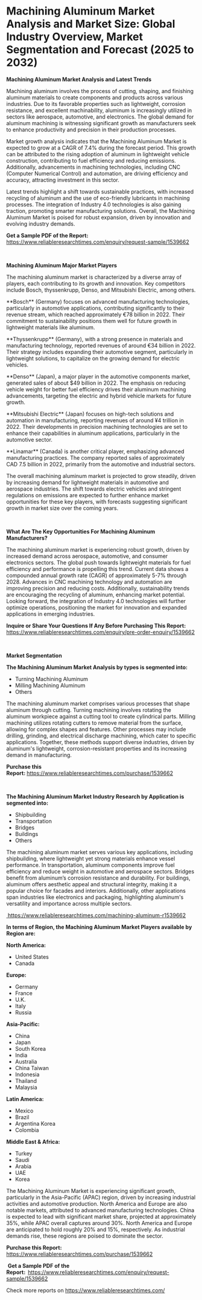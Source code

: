 <p><h1>Machining Aluminum Market Analysis and Market Size: Global Industry Overview, Market Segmentation and Forecast (2025 to 2032)</h1></p><p><strong>Machining Aluminum Market Analysis and Latest Trends</strong></p>
<p><p>Machining aluminum involves the process of cutting, shaping, and finishing aluminum materials to create components and products across various industries. Due to its favorable properties such as lightweight, corrosion resistance, and excellent machinability, aluminum is increasingly utilized in sectors like aerospace, automotive, and electronics. The global demand for aluminum machining is witnessing significant growth as manufacturers seek to enhance productivity and precision in their production processes.</p><p>Market growth analysis indicates that the Machining Aluminum Market is expected to grow at a CAGR of 7.4% during the forecast period. This growth can be attributed to the rising adoption of aluminum in lightweight vehicle construction, contributing to fuel efficiency and reducing emissions. Additionally, advancements in machining technologies, including CNC (Computer Numerical Control) and automation, are driving efficiency and accuracy, attracting investment in this sector.</p><p>Latest trends highlight a shift towards sustainable practices, with increased recycling of aluminum and the use of eco-friendly lubricants in machining processes. The integration of Industry 4.0 technologies is also gaining traction, promoting smarter manufacturing solutions. Overall, the Machining Aluminum Market is poised for robust expansion, driven by innovation and evolving industry demands.</p></p>
<p><strong>Get a Sample PDF of the Report:&nbsp;</strong> <a href="https://www.reliableresearchtimes.com/enquiry/request-sample/1539662?utm_campaign=2220&utm_medium=2&utm_source=Github&utm_content=ia&utm_term=02042025&utm_id=machining-aluminum">https://www.reliableresearchtimes.com/enquiry/request-sample/1539662</a></p>
<p>&nbsp;</p>
<p><strong>Machining Aluminum Major Market Players</strong></p>
<p><p>The machining aluminum market is characterized by a diverse array of players, each contributing to its growth and innovation. Key competitors include Bosch, thyssenkrupp, Denso, and Mitsubishi Electric, among others. </p><p>**Bosch** (Germany) focuses on advanced manufacturing technologies, particularly in automotive applications, contributing significantly to their revenue stream, which reached approximately €78 billion in 2022. Their commitment to sustainability positions them well for future growth in lightweight materials like aluminum.</p><p>**Thyssenkrupp** (Germany), with a strong presence in materials and manufacturing technology, reported revenues of around €34 billion in 2022. Their strategy includes expanding their automotive segment, particularly in lightweight solutions, to capitalize on the growing demand for electric vehicles.</p><p>**Denso** (Japan), a major player in the automotive components market, generated sales of about $49 billion in 2022. The emphasis on reducing vehicle weight for better fuel efficiency drives their aluminum machining advancements, targeting the electric and hybrid vehicle markets for future growth.</p><p>**Mitsubishi Electric** (Japan) focuses on high-tech solutions and automation in manufacturing, reporting revenues of around ¥4 trillion in 2022. Their developments in precision machining technologies are set to enhance their capabilities in aluminum applications, particularly in the automotive sector.</p><p>**Linamar** (Canada) is another critical player, emphasizing advanced manufacturing practices. The company reported sales of approximately CAD 7.5 billion in 2022, primarily from the automotive and industrial sectors. </p><p>The overall machining aluminum market is projected to grow steadily, driven by increasing demand for lightweight materials in automotive and aerospace industries. The shift towards electric vehicles and stringent regulations on emissions are expected to further enhance market opportunities for these key players, with forecasts suggesting significant growth in market size over the coming years.</p></p>
<p>&nbsp;</p>
<p><strong>What Are The Key Opportunities For Machining Aluminum Manufacturers?</strong></p>
<p><p>The machining aluminum market is experiencing robust growth, driven by increased demand across aerospace, automotive, and consumer electronics sectors. The global push towards lightweight materials for fuel efficiency and performance is propelling this trend. Current data shows a compounded annual growth rate (CAGR) of approximately 5-7% through 2028. Advances in CNC machining technology and automation are improving precision and reducing costs. Additionally, sustainability trends are encouraging the recycling of aluminum, enhancing market potential. Looking forward, the integration of Industry 4.0 technologies will further optimize operations, positioning the market for innovation and expanded applications in emerging industries.</p></p>
<p><strong>Inquire or Share Your Questions If Any Before Purchasing This Report:</strong> <a href="https://www.reliableresearchtimes.com/enquiry/pre-order-enquiry/1539662?utm_campaign=2220&utm_medium=2&utm_source=Github&utm_content=ia&utm_term=02042025&utm_id=machining-aluminum">https://www.reliableresearchtimes.com/enquiry/pre-order-enquiry/1539662</a></p>
<p>&nbsp;</p>
<p><strong>Market Segmentation</strong></p>
<p><strong>The Machining Aluminum Market Analysis by types is segmented into:</strong></p>
<p><ul><li>Turning Machining Aluminum</li><li>Milling Machining Aluminum</li><li>Others</li></ul></p>
<p><p>The machining aluminum market comprises various processes that shape aluminum through cutting. Turning machining involves rotating the aluminum workpiece against a cutting tool to create cylindrical parts. Milling machining utilizes rotating cutters to remove material from the surface, allowing for complex shapes and features. Other processes may include drilling, grinding, and electrical discharge machining, which cater to specific applications. Together, these methods support diverse industries, driven by aluminum's lightweight, corrosion-resistant properties and its increasing demand in manufacturing.</p></p>
<p><strong>Purchase this Report:&nbsp;</strong><a href="https://www.reliableresearchtimes.com/purchase/1539662?utm_campaign=2220&utm_medium=2&utm_source=Github&utm_content=ia&utm_term=02042025&utm_id=machining-aluminum">https://www.reliableresearchtimes.com/purchase/1539662</a></p>
<p>&nbsp;</p>
<p><strong>The Machining Aluminum Market Industry Research by Application is segmented into:</strong></p>
<p><ul><li>Shipbuilding</li><li>Transportation</li><li>Bridges</li><li>Buildings</li><li>Others</li></ul></p>
<p><p>The machining aluminum market serves various key applications, including shipbuilding, where lightweight yet strong materials enhance vessel performance. In transportation, aluminum components improve fuel efficiency and reduce weight in automotive and aerospace sectors. Bridges benefit from aluminum’s corrosion resistance and durability. For buildings, aluminum offers aesthetic appeal and structural integrity, making it a popular choice for facades and interiors. Additionally, other applications span industries like electronics and packaging, highlighting aluminum's versatility and importance across multiple sectors.</p></p>
<p><a href="https://www.reliableresearchtimes.com/machining-aluminum-r1539662?utm_campaign=2220&utm_medium=2&utm_source=Github&utm_content=ia&utm_term=02042025&utm_id=machining-aluminum">&nbsp;https://www.reliableresearchtimes.com/machining-aluminum-r1539662</a></p>
<p><strong>In terms of Region, the Machining Aluminum Market Players available by Region are:</strong></p>
<p>
    <p> <strong> North America: </strong>
        <ul>
            <li>United States</li>
            <li>Canada</li>
        </ul>
        </p> 
    <p> <strong> Europe: </strong>
        <ul>
            <li>Germany</li>
            <li>France</li>
            <li>U.K.</li>
            <li>Italy</li>
            <li>Russia</li>
        </ul>
        </p> 
    <p> <strong> Asia-Pacific: </strong>
        <ul>
            <li>China</li>
            <li>Japan</li>
            <li>South Korea</li>
            <li>India</li>
            <li>Australia</li>
            <li>China Taiwan</li>
            <li>Indonesia</li>
            <li>Thailand</li>
            <li>Malaysia</li>
        </ul>
        </p> 
    <p> <strong> Latin America: </strong>
        <ul>
            <li>Mexico</li>
            <li>Brazil</li>
            <li>Argentina Korea</li>
            <li>Colombia</li>
        </ul>
        </p> 
    <p> <strong> Middle East & Africa: </strong>
        <ul>
            <li>Turkey</li>
            <li>Saudi</li>
            <li>Arabia</li>
            <li>UAE</li>
            <li>Korea</li>
        </ul>
    </p>
    </p>
<p><p>The Machining Aluminum Market is experiencing significant growth, particularly in the Asia-Pacific (APAC) region, driven by increasing industrial activities and automotive production. North America and Europe are also notable markets, attributed to advanced manufacturing technologies. China is expected to lead with significant market share, projected at approximately 35%, while APAC overall captures around 30%. North America and Europe are anticipated to hold roughly 20% and 15%, respectively. As industrial demands rise, these regions are poised to dominate the sector.</p></p>
<p><strong>Purchase this Report: </strong><a href="https://www.reliableresearchtimes.com/purchase/1539662?utm_campaign=2220&utm_medium=2&utm_source=Github&utm_content=ia&utm_term=02042025&utm_id=machining-aluminum">https://www.reliableresearchtimes.com/purchase/1539662</a></p>
<p>&nbsp;<strong>Get a Sample PDF of the Report:&nbsp;&nbsp;</strong><a href="https://www.reliableresearchtimes.com/enquiry/request-sample/1539662?utm_campaign=2220&utm_medium=2&utm_source=Github&utm_content=ia&utm_term=02042025&utm_id=machining-aluminum">https://www.reliableresearchtimes.com/enquiry/request-sample/1539662</a></p>
<p><strong></strong></p>
<p>Check more reports on <a href="https://www.reliableresearchtimes.com/?utm_campaign=2220&utm_medium=2&utm_source=Github&utm_content=ia&utm_term=02042025&utm_id=machining-aluminum">https://www.reliableresearchtimes.com/</a></p>